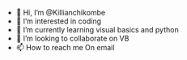 - 👋 Hi, I’m @Killianchikombe
- 👀 I’m interested in coding
- 🌱 I’m currently learning visual basics and python
- 💞️ I’m looking to collaborate on VB
- 📫 How to reach me On email

<!---
Killianchikombe/Killianchikombe is a ✨ special ✨ repository because its `README.md` (this file) appears on your GitHub profile.
You can click the Preview link to take a look at your changes.
--->
